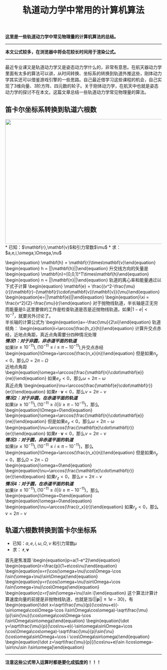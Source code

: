 ﻿---
title: 轨道动力学中常用的计算机算法
categories:
- Programming
tags:
- 天文 
- 数值算法 
updated: 2017-4-7 
---
<script type="text/x-mathjax-config">
  		MathJax.Hub.Config({
            tex2jax: {
                inlineMath: [['$','$'], ['\\(','\\)']]
            },
  			TeX: { 
                equationNumbers: {  
                    autoNumber: "AMS"  
                },
     		    extensions: ["AMSmath.js"]
            },
            CommonHTML: { 
                linebreaks: { 
                    automatic: true 
                } 
            },
            "HTML-CSS": { 
                linebreaks: { 
                    automatic: true 
                } 
            },
            SVG: { 
                linebreaks: { 
                    automatic: true 
                } 
            }
  		});
		</script>

 <script type="text/javascript" src="https://cdn.bootcss.com/mathjax/2.7.3/MathJax.js?config=TeX-AMS-MML_HTMLorMML"></script>

**这里是一些轨道动力学中常见物理量的计算机算法的总结。**

---
**本文公式较多，在浏览器中将会花较长时间用于渲染公式。**  

---

最近专业课又是轨道动力学又是姿态动力学什么的，非常有意思。在航天器动力学里面有太多的算法可以讲，从时间转换、坐标系的转换到轨道外推这些，刚体动力学其实还可以借鉴游戏引擎的一些思路。自己最近借学习这些课程的机会，自己实现了3维向量、3阶方阵、四元数的轮子。关于刚体动力学，在航天中也就是姿态动力学的探讨不在本文。这篇文章总结一些轨道动力学常见物理量的算法。

## 笛卡尔坐标系转换到轨道六根数
<img src="{{ site.url }}/assets//blog_images/Keplerian.png" width="600px" height="400px"/>
* 已知：$\mathbf{r},\mathbf{v}$和引力常数$\mu$
* 求：$a,e,i,\omega,\Omega,\nu$  
  
\begin{equation} \mathbf{h} = \mathbf{r}\times\mathbf{v}\end{equation}
\begin{equation} h = ||\mathbf{h}||\end{equation}
升交线方向的矢量是
\begin{equation} \mathbf{n}=[0,0,1]^T\times\mathbf{h}\end{equation}
\begin{equation} n = ||\mathbf{n}||\end{equation}
轨道的离心率和能量通过以下式子计算
\begin{equation} \mathbf{e} = \frac{(v^2-\frac{\mu}{r})\mathbf{r}-(\mathbf{r}\cdot\mathbf{v})\mathbf{v}}{\mu}\end{equation}
\begin{equation}e=||\mathbf{e}||\end{equation}
\begin{equation}\xi = \frac{v^2}{2}-\frac{\mu}{r}\end{equation}
对于抛物线轨道，半长轴是正无穷而能量是0.这里要做的工作是检查轨道是否是近抛物线轨道。如果$|1-e|<10^{-7}$，就要另外讨论了。  
半长轴的计算公式为
\begin{equation}a=-\frac{\mu}{2\xi}\end{equation}
轨道倾角：
\begin{equation}i=\arccos(\frac{h_z}{h})\end{equation}
计算升交点赤经，近地点角距，真近点角需要分四种情况处理  
**_情况1：对于非圆，非赤道平面的轨道_**  
如果$(e \geq 10^{−11}),(10^{−11} \leq i \leq \pi − 10^{−11})$,升交点赤经
\begin{equation}\Omega=\arccos(\frac{n_x}{n})\end{equation}
但是如果$n_y<0$，那么$\Omega = 2\pi-\Omega$  
近地点角距
\begin{equation}\omega=\arccos(\frac{\mathbf{n}\cdot\mathbf{e}}{ne})\end{equation}
如果$e_z<0$，那么$\omega = 2\pi-\omega$   
真近点角
\begin{equation}\nu=\arccos(\frac{\mathbf{e}\cdot\mathbf{r}}{er})\end{equation}
如果$\mathbf{r}\cdot\mathbf{v}<0$，那么$\nu=2\pi-\nu$  
**_情况2：对于非圆，在赤道平面的轨道_**   
如果$(e \geq 10^{−11}),(10^{−11} \geq i)|(i \geq \pi − 10^{−11})$，那么
\begin{equation}\Omega=0\end{equation}
\begin{equation}\omega=\arccos(\frac{\mathbf{n}\cdot\mathbf{e}}{ne})\end{equation}
但是如果$e_y<0$，那么$\omega = 2\pi-\omega$   
\begin{equation}\nu=\arccos(\frac{\mathbf{e}\cdot\mathbf{r}}{er})\end{equation}
如果$\mathbf{r}\cdot\mathbf{v}<0$，那么$\nu=2\pi-\nu$  
**_情况3：对于圆，非赤道平面的轨道_**  
如果$(e \leq 10^{−11}),(10^{−11} \leq i \leq \pi − 10^{−11})$，那么
\begin{equation}\Omega=\arccos(\frac{n_x}{n})\end{equation}
但是如果$n_y<0$，那么$\Omega = 2\pi-\Omega$   
\begin{equation}\omega=0\end{equation}
\begin{equation}\nu=\arccos(\frac{\mathbf{e}\cdot\mathbf{r}}{er})\end{equation}
如果$r_z<0$，那么$\nu=2\pi-\nu$  
**_情况4：对于圆，在赤道平面的轨道_**  
如果$(e \leq 10^{−11}),(10^{−11} \geq i)|(i \geq \pi − 10^{−11})$，那么
\begin{equation}\Omega=0\end{equation}
\begin{equation}\omega=0\end{equation}
\begin{equation}\nu=\arccos(\frac{r_x}{r})\end{equation}
如果$r_y<0$，那么$\nu=2\pi-\nu$

## 轨道六根数转换到笛卡尔坐标系
* 已知：$a,e,i,\omega,\Omega,\nu$ 和引力常数$\mu$  
* 求： $\mathbf{r},\mathbf{v}$  
  
首先是焦准距
\begin{equation}p=a(1-e^2)\end{equation}
\begin{equation}r=\frac{p}{1+e\cos\nu}\end{equation}
\begin{equation}x=r(\cos(\omega+\nu)\cos\Omega-\cos i\sin(\omega+\nu)\sin\Omega)\end{equation}
\begin{equation}y=r(\cos(\omega+\nu)\sin\Omega+\cos i\sin(\omega+\nu)\cos\Omega)\end{equation}
\begin{equation}z=r[\sin(\omega+\nu)\sin i]\end{equation}
这个算法计算计算速度向量的前提是非抛物线轨道，也就是当($||\mathbf{p}||\geq1e-30$)，有
\begin{equation}\dot x=\sqrt\frac{\mu}{p}(\cos\nu+e)(-\sin\omega\cos\Omega-\cos i\sin\Omega\cos\omega)-\sqrt\frac{\mu}{p}\sin{\nu}(\cos\omega\cos\Omega-\cos  i\sin\Omega\sin\omega)\end{equation}
\begin{equation}\dot y=\sqrt\frac{\mu}{p}(\cos\nu+e)(-\sin\omega\sin\Omega+\cos i\cos\Omega\cos\omega)-\sqrt\frac{\mu}{p}\sin{\nu}(\cos\omega\sin\Omega+\cos i \cos\Omega\sin\omega)\end{equation}
\begin{equation}\dot z=\sqrt\frac{\mu}{p}[(\cos\nu+e)\sin i\cos\omega-\sin\nu\sin i\sin\omega]\end{equation}


---
**注意这些公式带入运算时都是要化成弧度的！！！**
